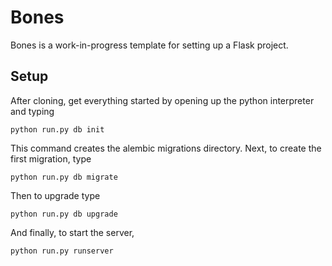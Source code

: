 Bones
=====

Bones is a work-in-progress template for setting up a Flask project.

Setup
-----
After cloning, get everything started by opening up the python interpreter and typing

~~~.python
python run.py db init
~~~

This command creates the alembic migrations directory.
Next, to create the first migration, type

~~~.python
python run.py db migrate
~~~

Then to upgrade type

~~~.python
python run.py db upgrade
~~~

And finally, to start the server,

~~~.python
python run.py runserver
~~~




